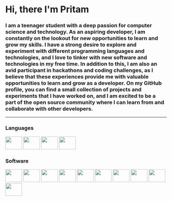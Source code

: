 # Hi, there I'm Pritam
### I am a teenager student with a deep passion for computer science and technology. As an aspiring developer, I am constantly on the lookout for new opportunities to learn and grow my skills. I have a strong desire to explore and experiment with different programming languages and technologies, and I love to tinker with new software and technologies in my free time. In addition to this, I am also an avid participant in hackathons and coding challenges, as I believe that these experiences provide me with valuable opportunities to learn and grow as a developer. On my GitHub profile, you can find a small collection of projects and experiments that I have worked on, and I am excited to be a part of the open source community where I can learn from and collaborate with other developers.
------- 

### **Languages**

<div align="left">
    <img src="https://cdn.jsdelivr.net/gh/devicons/devicon/icons/python/python-original.svg" height="40" width="52"/>
    <img src="https://cdn.jsdelivr.net/gh/devicons/devicon/icons/arduino/arduino-original.svg" height="40" width="52"/>
    <img src="https://cdn.jsdelivr.net/gh/devicons/devicon/icons/html5/html5-original.svg" height="40" width="52"/>
    <img src="https://upload.wikimedia.org/wikipedia/commons/5/5e/Modern_AutoHotkey_Logo_%28no_text%29.svg" height="40" width="52"/>
</div>

### **Software**

<div align="left">
    <img src="https://cdn.jsdelivr.net/gh/devicons/devicon/icons/git/git-original.svg" height="40" width="52"/>
    <img src="https://cdn.jsdelivr.net/gh/devicons/devicon/icons/raspberrypi/raspberrypi-original.svg" height="40" width="52"/>
    <img src="https://cdn.jsdelivr.net/gh/devicons/devicon/icons/ubuntu/ubuntu-plain.svg" height="40" width="52"/>
	<img src="https://upload.wikimedia.org/wikipedia/commons/3/34/Microsoft_Office_Excel_%282019%E2%80%93present%29.svg" height="40" width="52"/>
    <img src="https://upload.wikimedia.org/wikipedia/commons/0/0c/Blender_logo_no_text.svg" height="40" width="52"/>
    <img src="https://www.adobe.com/content/dam/cc/icons/photoshop-mobile.svg" height="40" width="52"/>
    <img src="https://upload.wikimedia.org/wikipedia/commons/f/fb/Adobe_Illustrator_CC_icon.svg" height="40" width="52"/>
    <img src="https://upload.wikimedia.org/wikipedia/commons/0/0e/Adobe_Audition_CC_icon_%282020%29.svg" height="40" width="52"/>
    <img src="https://upload.wikimedia.org/wikipedia/commons/c/c2/Adobe_XD_CC_icon.svg" height="40" width="52"/>
    <img src="https://upload.wikimedia.org/wikipedia/commons/4/40/Adobe_Premiere_Pro_CC_icon.svg" height="40" width="52"/>
</div>